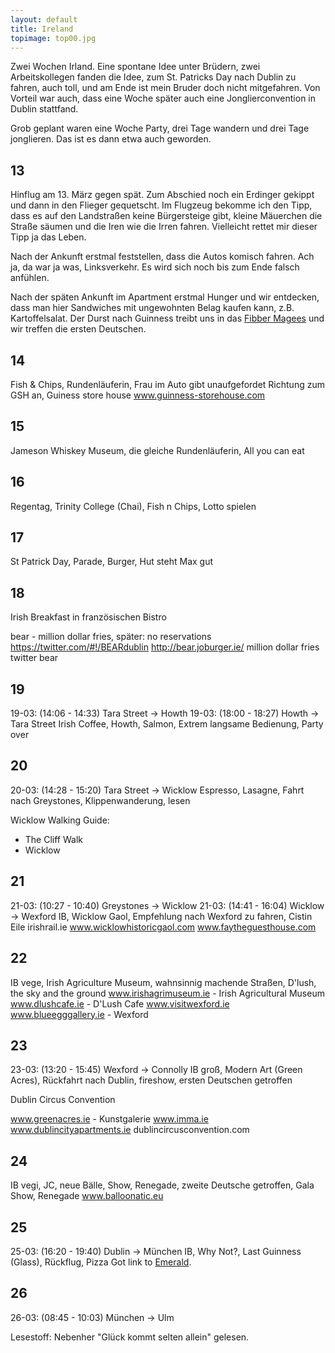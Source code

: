 ```yaml
---
layout: default
title: Ireland
topimage: top00.jpg
---
```


Zwei Wochen Irland.
Eine spontane Idee unter Brüdern, zwei Arbeitskollegen fanden die Idee, zum St. Patricks Day nach Dublin zu fahren, auch toll, und am Ende ist mein Bruder doch nicht mitgefahren.
Von Vorteil war auch, dass eine Woche später auch eine Jonglierconvention in Dublin stattfand.

Grob geplant waren eine Woche Party, drei Tage wandern und drei Tage jonglieren.
Das ist es dann etwa auch geworden.

13
--

Hinflug am 13. März gegen spät.
Zum Abschied noch ein Erdinger gekippt und dann in den Flieger gequetscht.
Im Flugzeug bekomme ich den Tipp, dass es auf den Landstraßen keine Bürgersteige gibt, kleine Mäuerchen die Straße säumen und die Iren wie die Irren fahren.
Vielleicht rettet mir dieser Tipp ja das Leben.

Nach der Ankunft erstmal feststellen, dass die Autos komisch fahren.
Ach ja, da war ja was, Linksverkehr.
Es wird sich noch bis zum Ende falsch anfühlen.

Nach der späten Ankunft im Apartment erstmal Hunger und wir entdecken, dass man hier Sandwiches mit ungewohnten Belag kaufen kann, z.B. Kartoffelsalat.
Der Durst nach Guinness treibt uns in das [Fibber Magees](http://www.fibbermagees.ie) und wir treffen die ersten Deutschen.

14
--

Fish & Chips, Rundenläuferin, Frau im Auto gibt unaufgefordet Richtung zum GSH an, Guiness store house
www.guinness-storehouse.com

15
--

Jameson Whiskey Museum, die gleiche Rundenläuferin, All you can eat

16
--

Regentag, Trinity College (Chai), Fish n Chips, Lotto spielen

17
--

St Patrick Day, Parade, Burger, Hut steht Max gut

18
--

Irish Breakfast in französischen Bistro


bear - million dollar fries, später: no reservations
https://twitter.com/#!/BEARdublin
http://bear.joburger.ie/
million dollar fries
twitter bear

19
--

19-03: (14:06 - 14:33) Tara Street -> Howth
19-03: (18:00 - 18:27) Howth -> Tara Street
Irish Coffee, Howth, Salmon, Extrem langsame Bedienung, Party over

20
--

20-03: (14:28 - 15:20) Tara Street -> Wicklow
Espresso, Lasagne, Fahrt nach Greystones, Klippenwanderung, lesen

Wicklow Walking Guide:
- The Cliff Walk
- Wicklow

21
--

21-03: (10:27 - 10:40) Greystones -> Wicklow
21-03: (14:41 - 16:04) Wicklow -> Wexford
IB, Wicklow Gaol, Empfehlung nach Wexford zu fahren, Cistin Eile
irishrail.ie
www.wicklowhistoricgaol.com
www.faytheguesthouse.com

22
--

IB vege, Irish Agriculture Museum, wahnsinnig machende Straßen, D'lush, the sky and the ground
www.irishagrimuseum.ie - Irish Agricultural Museum
www.dlushcafe.ie - D'Lush Cafe
www.visitwexford.ie
www.blueegggallery.ie - Wexford

23
--

23-03: (13:20 - 15:45) Wexford -> Connolly
IB groß, Modern Art (Green Acres), Rückfahrt nach Dublin, fireshow, ersten Deutschen getroffen

Dublin Circus Convention

www.greenacres.ie - Kunstgalerie
www.imma.ie
www.dublincityapartments.ie
dublincircusconvention.com

24
--

IB vegi, JC, neue Bälle, Show, Renegade, zweite Deutsche getroffen, Gala Show, Renegade
www.balloonatic.eu

25
--

25-03: (16:20 - 19:40) Dublin -> München 
IB, Why Not?, Last Guinness (Glass), Rückflug, Pizza
Got link to [Emerald][].

[emerald]: http://www.emeraldcircus.com

26
--

26-03: (08:45 - 10:03) München -> Ulm

Lesestoff:
Nebenher "Glück kommt selten allein" gelesen.

